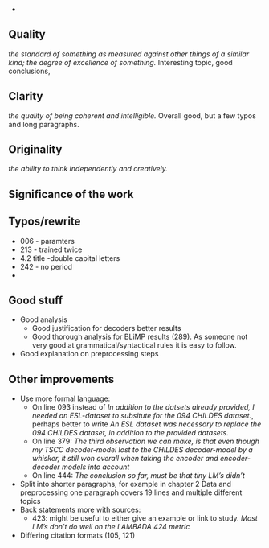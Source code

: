 
* 

## Quality
_the standard of something as measured against other things of a similar kind; the degree of excellence of something._
Interesting topic, good conclusions, 

## Clarity
_the quality of being coherent and intelligible._
Overall good, but a few typos and long paragraphs. 

## Originality
_the ability to think independently and creatively._

## Significance of the work

## Typos/rewrite
* 006 - paramters
* 213 - trained twice
* 4.2 title -double capital letters
* 242 - no period
* 

## Good stuff
* Good analysis
	* Good justification for decoders better results
	* Good thorough analysis for BLiMP results (289). As someone not very good at grammatical/syntactical rules it is easy to follow.
* Good explanation on preprocessing steps

## Other improvements
* Use more formal language:
	* On line 093 instead of _In addition to the datsets already provided, I needed an ESL-dataset to subsitute for the 094 CHILDES dataset._, perhaps better to write _An ESL dataset was necessary to replace the 094 CHILDES dataset, in addition to the provided datasets._
	* On line 379: _The third observation we can make, is that even though my TSCC decoder-model lost to the CHILDES decoder-model by a whisker, it still won overall when taking the encoder and encoder- decoder models into account_
	* On line 444: _The conclusion so far, must be that tiny LM’s didn’t_
* Split into shorter paragraphs, for example in chapter 2 Data and preprocessing one paragraph covers 19 lines and multiple different topics
* Back statements more with sources:
	* 423: might be useful to either give an example or link to study. _Most LM’s don’t do well on the LAMBADA 424 metric_
* Differing citation formats (105, 121)